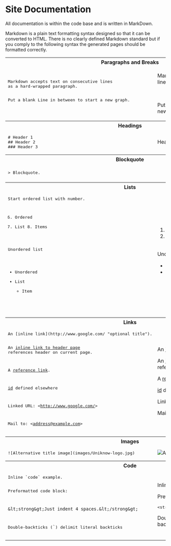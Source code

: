 # Site Documentation

All documentation is within the code base and is written in MarkDown.

Markdown is a plain text formatting syntax designed so that it can be converted to HTML. There is no clearly defined Markdown standard but if you comply to the following syntax the generated pages should be formatted correctly.

<table>
<tr>
<th colspan="2">Paragraphs and Breaks</th>
</tr>
<tr>
<td>
<pre class="prettyprint">
Markdown accepts text on consecutive lines
as a hard-wrapped paragraph.

Put a blank Line in between to start a new graph.
</pre>
</td>
<td>
<p>
Markdown accepts text on consecutive lines
as a hard-wrapped paragraph.
</p><br/>
<p>
Put a blank Line in between to start a new graph.
</p>
</td>
</tr>

<tr>
<th colspan="2">Headings</th>
</tr>
<tr>
<td>
<pre class="prettyprint">
# Header 1
## Header 2
### Header 3
</pre>
</td>
<td>
Header 1
Header 2
Header 3
</td>
</tr>

<tr>
<th colspan="2">Blockquote</th>
</tr>
<tr>
<td>
<pre class="prettyprint">
&gt; Blockquote.
</pre>
</td>
<td>
<blockquote><p>Blockquote.</p></blockquote>
</td>
</tr>

<tr>
<th colspan="2">Lists</th>
</tr>
<tr>
<td>
<pre class="prettyprint">
Start ordered list with number.

6. Ordered
7. List
    8. Items

Unordered list

* Unordered
* List
    * Item
</pre>
</td>
<td>
<ol style="list-style-type: decimal">
  <li>Ordered</li>
  <li>List
  <ol style="list-style-type: decimal">
    <li>Items</li>
  </ol></li>
</ol><p>Unordered list</p>
<ul>
  <li>Unordered</li>
  <li>List
  <ul>
    <li>Item</li>
  </ul></li>
</ul>
</td>
</tr>

<tr>
<th colspan="2">Links</th>
</tr>
<tr>
<td>
<pre class="prettyprint">
An [inline link](http://www.google.com/ "optional title").

An [inline link to header page](#Site_Documentation) references header on current page.

A [reference link][id].

[id] defined elsewhere

[id]: &lt;http://www.google.com/&gt; (optional title)

Linked URL: &lt;http://www.google.com/&gt;

Mail to: &lt;address@example.com&gt;
</pre>
</td>
<td>
<p>An <a class="externalLink" href="http://www.google.com/" title="optional title">inline link</a>.</p>
<p>An <a href="#Site_Documentation">inline link to header page</a> references header on current page.</p>
<p>A <a class="externalLink" href="http://www.google.com/" title="optional title">reference link</a>.</p>
<p><a class="externalLink" href="http://www.google.com/" title="optional title">id</a> defined elsewhere</p>
<p>Linked URL: <a class="externalLink" href="http://www.google.com/">http://www.google.com/</a></p>
<p>Mail to: <a class="externalLink" href="mailto:address@example.com">address@example.com</a></p>
</td>
</tr>

<tr>
<th colspan="2">Images</th>
</tr>
<tr>
<td>
<pre class="prettyprint">
![Alternative title image](images/Uniknow-logo.jpg)
</pre>
</td>
<td>
<img src="images/UniKnow-logo.jpg" alt="Alternative title image" />
</td>
</tr>

<tr>
<th colspan="2">Code</th>
</tr>
<tr>
<td>
<pre class="prettyprint">
Inline `code` example.

Preformatted code block:

    &lt;strong&gt;Just indent 4 spaces.&lt;/strong&gt;

Double-backticks (`` ` ``) delimit literal backticks
</pre>
</td>
<td>
<p>Inline <tt>code</tt> example.</p>
<p>Preformatted code block:</p>
<div class="source">
<pre class="prettyprint">&lt;strong&gt;Just indent 4 spaces.&lt;/strong&gt;</pre>
</div>
<p>Double-backticks (<tt>`</tt>) delimit literal backticks</p>
</td>
</tr>

</table>